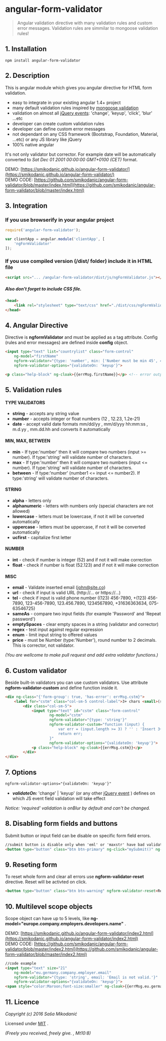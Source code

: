 # angular-form-validator
> Angular validation directive with many validation rules and custom error messages.
> Validation rules are simmilar to mongoose validation rules!



## 1. Installation
`npm install angular-form-validator`



## 2. Description
This is angular module which gives you angular directive for HTML form validation.
- easy to integrate in your existing angular 1.4+ project
- many default validation rules inspired by [mongoose validation](http://mongoosejs.com/docs/validation.html)
- validation on almost all [jQuery events](https://api.jquery.com/category/events/): 'change', 'keyup', 'click', 'blur' ...etc
- developer can create custom validation rules
- developer can define custom error messages
- not dependant on any CSS framework (Bootstrap, Foundation, Material, ...etc) or any JS library like jQuery
- 100% native angular

It's not only validator but corrector. For example date will be automatically converted to
*Sat Dec 01 2001 00:00:00 GMT+0100 (CET)* format.

DEMO: [https://smikodanic.github.io/angular-form-validator/](https://smikodanic.github.io/angular-form-validator/)<br>
DEMO CODE: [https://github.com/smikodanic/angular-form-validator/blob/master/index.html](https://github.com/smikodanic/angular-form-validator/blob/master/index.html)


## 3. Integration

### If you use browserify in your angular project

```javascript
require('angular-form-validator');

var clientApp = angular.module('clientApp', [
    'ngFormValidator'
]);
```

### If you use compiled version (/dist/ folder) include it in HTML file

```html
<script src="... /angular-form-validator/dist/js/ngFormValidator.js"></script>
```

##### Also don't forget to include CSS file.
```html
<head>
	<link rel="stylesheet" type="text/css" href="./dist/css/ngFormValidator.css">
</head>
```


## 4. Angular Directive
Directive is **ngformValidator** and must be applied as a tag attribute.
Config (rules and error messages) are defined inside **config** object.

```html
<input type="text" list="countrylist" class="form-control"
	ng-model="firstName"
	ngform-validator="{type: 'number', min: ['Number must be min 45', 45]}"
	ngform-validator-options="{validateOn: 'keyup'}">

<p class="help-block" ng-cloak>{{errMsg.firstName}}</p> <!-- error output -->
```



## 5. Validation rules

#### TYPE VALIDATORS
- **string** - accepts any string value
- **number** - accepts integer or float numbers (12 , 12.23, 1.2e-21)
- **date** - accept valid date formats mm/dd/yy , mm/d/yyy hh:mm:ss , m.d.yy , mm.dd.hh and converts it automatically

#### MIN, MAX, BETWEEN
- **min** - If type:'number' then it will compare two numbers (input >= number). If type:'string' will validate number of characters.
- **max** - If type:'number' then it will compare two numbers (input <= number). If type:'string' will validate number of characters.
- **between** - If type:'number' (number1 <= input <= number2). If type:'string' will validate number of characters.

#### STRING
- **alpha** - letters only
- **alphanumeric** - letters with numbers only (special characters are not allowed)
- **lowercase** - letters must be lowercase, if not it will be converted automatically
- **uppercase** - letters must be uppercase, if not it will be converted automatically
- **ucfirst** - capitalize first letter

#### NUMBER
- **int** - check if number is integer (52) and if not it will make correction
- **float** - check if number is float (52.123) and if not it will make correction

#### MISC
- **email** - Validate inserted email (john@site.co)
- **url** - check if input is valid URL (http://... or https://...)
- **tel** - check if input is valid phone number ((123) 456-7890, +(123) 456-7890, 123-456-7890, 123.456.7890, 1234567890, +31636363634, 075-63546725)
- **sameAs** - compare two input fields (for example 'Password' and 'Repeat password')
- **emptySpaces** - clear empty spaces in a string (validator and corrector)
- **regex** - test input against regular expression
- **enum** - limit input string to offered values
- **price** - must be Number (type:'Number'), round number to 2 decimals. This is corrector, not validator.


*(You are wellcome to make pull request and add extra validator functions.)*




## 6. Custom validator
Beside built-in validators you can use custom validators.
Use attribute **ngform-validator-custom** and define function inside it.

```html
<div ng-class="{'form-group': true, 'has-error': errMsg.cstm}">
	<label for="cstm" class="col-sm-5 control-label">3+ chars <small>(string, validate onKeyup)</small></label>
		<div class="col-sm-5">
			<input type="text" id="cstm" class="form-control"
					ng-model="cstm"
					ngform-validator="{type: 'string'}"
					ngform-validator-custom="function (input) {
						var err = (input.length >= 3) ? '' : 'Insert 3+ characters!';
						return err;
					}"
					ngform-validator-options="{validateOn: 'keyup'}">
			<p class="help-block" ng-cloak>{{errMsg.cstm}}</p>
		</div>
</div>
```




## 7. Options

```html
ngform-validator-options="{validateOn: 'keyup'}"
```

- ***validateOn:*** 'change' | 'keyup' (or any other [jQuery event](https://api.jquery.com/category/events/) ) defines on which JS event field validation will take effect


*Notice: 'required' validation is onBlur by default and can't be changed.*



## 8. Disabling form fields and buttons
Submit button or input field can be disable on specific form field errors.

```html
//submit button is disable only when 'eml' or 'maxstr' have bad validations. Use ng-disabled dirctive.
<button type="button" class="btn btn-primary" ng-click="mySubmit()" ng-disabled="errMsg.eml || errMsg.maxstr">Submit</button>
```



## 9. Reseting form
To reset whole form and clear all errors use **ngform-validator-reset** directive. Reset will be activted on click.

```html
<button type="button" class="btn btn-warning" ngform-validator-reset>Reset</button>
```

## 10. Multilevel scope objects
Scope object can have up to 5 levels, like
**ng-model="europe.company.employers.developers.name"** .

DEMO: [https://smikodanic.github.io/angular-form-validator/index2.html](https://smikodanic.github.io/angular-form-validator/index2.html)<br>
DEMO CODE: [https://github.com/smikodanic/angular-form-validator/blob/master/index2.html](https://github.com/smikodanic/angular-form-validator/blob/master/index2.html)



```html
//code example
<input type="text" size="21"
	ng-model="eu.germany.company.employer.email"
	ngform-validator="{type: 'string', email: 'Email is not valid.'}"
	ngform-validator-options="{validateOn: 'keyup'}">
<span style="color:Maroon;font-size:smaller" ng-cloak>{{errMsg.eu.germany.company.employer.email}}</span>
```


## 11. Licence
*Copyright (c) 2016 Saša Mikodanić*

Licensed under [MIT](https://github.com/smikodanic/angular-form-validator/blob/master/LICENSE) .

*(Freely you received, freely give. , Mt10:8)*


